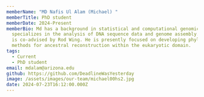 ```yaml
---
memberName: "MD Nafis Ul Alam (Michael) "
memberTitle: PhD student
memberDate: 2024-Present
memberBio: Md has a background in statistical and computational genomics. He
  specializes in the analysis of DNA sequence data and genome assembly. His PhD
  is co-advised by Rod Wing. He is presently focused on developing phylogenomic
  methods for ancestral reconstruction within the eukaryotic domain.
tags:
  - Current
  - PhD student
email: mdalam@arizona.edu
github: https://github.com/DeadlineWasYesterday
image: /assets/images/our-team/michael00hs2.jpg
date: 2024-07-23T16:12:00.000Z
---
```

